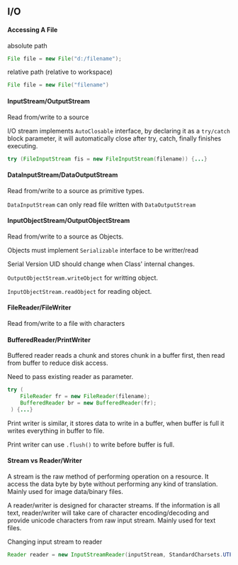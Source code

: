 ## I/O

#### Accessing A File

absolute path

```java
File file = new File("d:/filename");
```

relative path (relative to workspace)

```java
File file = new File("filename")
```

#### InputStream/OutputStream

Read from/write to a source

I/O stream implements `AutoClosable` interface, by declaring it as a `try/catch` block parameter, it will automatically close after try, catch, finally finishes executing.

```java
try (FileInputStream fis = new FileInputStream(filename)) {...}
```

#### DataInputStream/DataOutputStream

Read from/write to a source as primitive types.

`DataInputStream` can only read file written with `DataOutputStream`

#### InputObjectStream/OutputObjectStream

Read from/write to a source as Objects.

Objects must implement `Serializable` interface to be writter/read

Serial Version UID should change when Class' internal changes.

`OutputObjectStream.writeObject` for writting object.

`InputObjectStream.readObject` for reading object.

#### FileReader/FileWriter

Read from/write to a file with characters

#### BufferedReader/PrintWriter

Buffered reader reads a chunk and stores chunk in a buffer first, then read from buffer to reduce disk access.

Need to pass existing reader as parameter.

```java
try (
    FileReader fr = new FileReader(filename);
    BufferedReader br = new BufferedReader(fr);
 ) {...}
```

Print writer is similar, it stores data to write in a buffer, when buffer is full it writes everything in buffer to file.

Print writer can use `.flush()` to write before buffer is full.



#### Stream vs Reader/Writer

A stream is the raw method of performing operation on a resource. It access the data byte by byte without performing any kind of translation. Mainly used for image data/binary files.

A reader/writer is designed for character streams. If the information is all text, reader/writer will take care of character encoding/decoding and provide unicode characters from raw input stream. Mainly used for text files.

Changing input stream to reader

```java
Reader reader = new InputStreamReader(inputStream, StandardCharsets.UTF_8);
```










